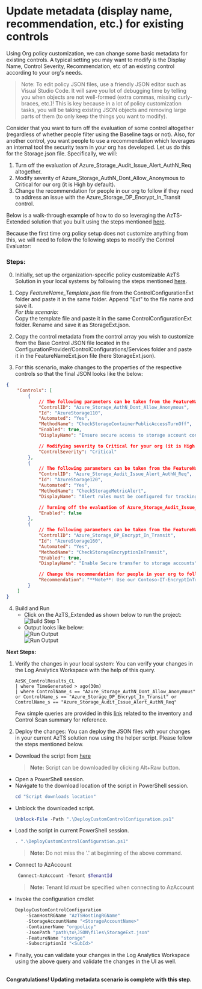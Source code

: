 # Update metadata (display name, recommendation, etc.) for existing controls

Using Org policy customization, we can change some basic metadata for existing controls. A typical setting you may want to modify is the Display Name, Control Severity, Recommendation, etc of an existing control according to your org's needs. 


> Note: To edit policy JSON files, use a friendly JSON editor such as Visual Studio Code. It will save you lot of debugging time by telling you when objects are not well-formed (extra commas, missing curly-braces, etc.)! This is key because in a lot of policy customization tasks, you will be taking existing JSON objects and removing large parts of them (to only keep the things you want to modify).

Consider that you want to turn off the evaluation of some control altogether (regardless of whether people filter using the Baseline tags or not). Also, for another control, you want people to use a recommendation which leverages an internal tool the security team in your org has developed. Let us do this for the Storage.json file. Specifically, we will:

1. Turn off the evaluation of Azure_Storage_Audit_Issue_Alert_AuthN_Req altogether.
2. Modify severity of Azure_Storage_AuthN_Dont_Allow_Anonymous to Critical for our org (it is High by default).
3. Change the recommendation for people in our org to follow if they need to address an issue with the Azure_Storage_DP_Encrypt_In_Transit control.

Below is a walk-through example of how to do so leveraging the AzTS-Extended solution that you built using the steps mentioned [here](./SettingUpSolution.md).

Because the first time org policy setup does not customize anything from this, we will need to follow the following steps to modify the Control Evaluator:

### Steps:
0.  Initially, set up the organization-specific policy customizable AzTS Solution in your local systems by following the steps mentioned [here](./SettingUpSolution.md).
1. Copy _FeatureName_Template.json_ file from the ControlConfigurationExt folder and paste it in the same folder. Append "Ext" to the file name and save it.
<br>    *For this scenario:* 
<br>    Copy the template file and paste it in the same ControlConfigurationExt folder. Rename and save it as StorageExt.json. 

2. Copy the control metadata from the control array you wish to customize from the Base Control JSON file located in the ConfigurationProvider/ControlConfigurations/Services folder and paste it in the FeatureNameExt.json file (here StorageExt.json). 
<!-- 2.  Keep only the controls in the control array which you wish to customize. Remove the remaining control instances from the feature file. -->
3.  For this scenario, make changes to the properties of the respective controls so that the final JSON looks like the below:
``` JSON
{
    "Controls": [
        {
            // The following parameters can be taken from the FeatureName.json directly as there will no change in them for the scope of this scenario. 
            "ControlID": "Azure_Storage_AuthN_Dont_Allow_Anonymous",
            "Id": "AzureStorage110",
            "Automated": "Yes",
            "MethodName": "CheckStorageContainerPublicAccessTurnOff",
            "Enabled": true,
            "DisplayName": "Ensure secure access to storage account containers.",

            // Modifying severity to Critical for your org (it is High by default)
            "ControlSeverity": "Critical"
        },
        {
            // The following parameters can be taken from the FeatureName.json directly as there will no change in them for the scope of this scenario. 
            "ControlID": "Azure_Storage_Audit_Issue_Alert_AuthN_Req",
            "Id": "AzureStorage120",
            "Automated": "Yes",
            "MethodName": "CheckStorageMetricAlert",
            "DisplayName": "Alert rules must be configured for tracking anonymous activity",

            // Turning off the evaluation of Azure_Storage_Audit_Issue_Alert_AuthN_Req altogether
            "Enabled": false
        },
        {
            // The following parameters can be taken from the FeatureName.json directly as there will no change in them for the scope of this scenario. 
            "ControlID": "Azure_Storage_DP_Encrypt_In_Transit",
            "Id": "AzureStorage160",
            "Automated": "Yes",
            "MethodName": "CheckStorageEncryptionInTransit",
            "Enabled": true,
            "DisplayName": "Enable Secure transfer to storage accounts",

            // Change the recommendation for people in your org to follow which leverages an internal tool the security team in your org has developed
            "Recommendation": "**Note**: Use our Contoso-IT-EncryptInTransit.ps1 tool for this!"
        }
    ]
}
```

4. Build and Run
   - Click on the AzTS_Extended as shown below to run the project: <br />
      ![Build Step 1](../../Images/06_OrgPolicy_Setup_BuildStep.png)<br/>
   - Output looks like below:<br/>
      ![Run Output](../../Images/06_OrgPolicy_Setup_RunStep1.png)<br />
      ![Run Output](../../Images/06_OrgPolicy_Setup_RunStep2.png)
   

<b>Next Steps:</b>

1. Verify the changes in your local system:
 You can verify your changes in the Log Analytics Workspace with the help of this query.
    ``` kusto
    AzSK_ControlResults_CL
    | where TimeGenerated > ago(30m)
    | where ControlName_s == "Azure_Storage_AuthN_Dont_Allow_Anonymous" or ControlName_s == "Azure_Storage_DP_Encrypt_In_Transit" or ControlName_s == "Azure_Storage_Audit_Issue_Alert_AuthN_Req" 
    ```
    Few simple queries are provided in this [link](https://github.com/azsk/AzTS-docs/tree/main/01-Setup%20and%20getting%20started#4-log-analytics-visualization) related to the inventory and Control Scan summary for reference.

2. Deploy the changes:
You can deploy the JSON files with your changes in your current AzTS solution now using the helper script. 
Please follow the steps mentioned below.

- Download the script from [here](./Scripts/DeployCustomControlConfiguration.ps1)
  > **Note:** Script can be downloaded by clicking Alt+Raw button.
- Open a PowerShell session.
- Navigate to the download location of the script in PowerShell session.
    ```Powershell
   cd "Script downloads location"
    ```
- Unblock the downloaded script.
    ```Powershell
   Unblock-File -Path ".\DeployCustomControlConfiguration.ps1"
    ```
- Load the script in current PowerShell session.
    ```Powershell
    . ".\DeployCustomControlConfiguration.ps1"
    ```
    > **Note:** Do not miss the '.' at beginning of the above command.
- Connect to AzAccount
    ```Powershell
     Connect-AzAccount -Tenant $TenantId
    ```
    > **Note:** Tenant Id *must* be specified when connecting to AzAccount
- Invoke the configuration cmdlet
    ```Powershell
    DeployCustomControlConfiguration 
        -ScanHostRGName "AzTSHostingRGName" 
        -StorageAccountName "<StorageAccountName>" 
        -ContainerName "orgpolicy" 
        -JsonPath "path\to\JSON\files\StorageExt.json" 
        -FeatureName "storage" 
        -SubscriptionId "<SubId>"
    ```
- Finally, you can validate your changes in the Log Analytics Workspace using the above query and validate the changes in the UI as well.
    

<br><b>Congratulations! Updating metadata scenario is complete with this step.</b>
